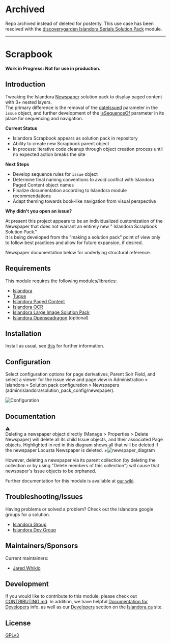 # Archived

Repo archived instead of deleted for posterity. This use case has been resolved with the [discoverygarden Islandora Serials Solution Pack](https://github.com/discoverygarden/islandora_solution_pack_serial) module.

******

# Scrapbook

**Work in Progress: Not for use in production.**

## Introduction

Tweaking the Islandora [Newspaper](https://github.com/Islandora/islandora_solution_pack_newspaper) solution pack to display paged content with 3+ nested layers.  
The primary difference is the removal of the [dateIssued](http://books.xmlschemata.org/relaxng/ch19-77049.html) parameter in the `issue` object, and further development of the [isSequenceOf](http://books.xmlschemata.org/relaxng/ch19-77247.html) parameter in its place for sequencing and navigation.    

**Current Status**

* Islandora Scrapbook appears as solution pack in repository
* Ability to create new Scrapbook parent object
* In process: Iterative code cleanup through object creation process until no expected action breaks the site

**Next Steps**

* Develop sequence rules for `issue` object
* Determine final naming conventions to avoid conflict with Islandora Paged Content object names
* Finalize documentation according to Islandora module recommendations
* Adapt theming towards book-like navigation from visual perspective

**Why didn't you open an issue?**

At present this project appears to be an individualized customization of the Newspaper that does not warrant an entirely new " Islandora Scrapbook Solution Pack."  
It is being developed from the "making a solution pack" point of view only to follow best practices and allow for future expansion, if desired.

Newspaper documentation below for underlying structural reference.

## Requirements

This module requires the following modules/libraries:

* [Islandora](https://github.com/islandora/islandora)
* [Tuque](https://github.com/islandora/tuque)
* [Islandora Paged Content](https://github.com/islandora_paged_content)
* [Islandora OCR](https://github.com/Islandora/islandora_ocr)
* [Islandora Large Image Solution Pack](https://github.com/Islandora/islandora_solution_pack_large_image)
* [Islandora Openseadragon](https://github.com/islandora_openseadragon) (optional)

## Installation

Install as usual, see [this](https://drupal.org/documentation/install/modules-themes/modules-7) for further information.

## Configuration

Select configuration options for page derivatives, Parent Solr Field, and select a viewer for the issue view and page view in  Administration » Islandora » Solution pack configuration » Newspapers (admin/islandora/solution_pack_config/newspaper).


![Configuration](https://camo.githubusercontent.com/00b3d34d5927b733689ce0d1598a79c832082937/687474703a2f2f692e696d6775722e636f6d2f56764b6a6479462e706e67)

## Documentation
:warning: <br/>Deleting a newspaper object directly (Manage > Properties >  Delete Newspaper) will delete all its child Issue objects, and their associated Page objects. Highlighted in red in this diagram shows all that will be deleted if the newspaper Locusta Newspaper is deleted. 
+![newspaper_diagram](https://user-images.githubusercontent.com/2738244/30652457-6ea939e0-9df6-11e7-851b-d298ca1e631b.png)

However, deleting a newspaper via its parent collection (by deleting the collection or by using "Delete members of this collection") will cause that newspaper's Issue objects to be orphaned.

Further documentation for this module is available at [our wiki](https://wiki.duraspace.org/display/ISLANDORA/Newspaper+Solution+Pack).

## Troubleshooting/Issues

Having problems or solved a problem? Check out the Islandora google groups for a solution.

* [Islandora Group](https://groups.google.com/forum/?hl=en&fromgroups#!forum/islandora)
* [Islandora Dev Group](https://groups.google.com/forum/?hl=en&fromgroups#!forum/islandora-dev)

## Maintainers/Sponsors

Current maintainers:

* [Jared Whiklo](https://github.com/whikloj)

## Development

If you would like to contribute to this module, please check out [CONTRIBUTING.md](CONTRIBUTING.md). In addition, we have helpful [Documentation for Developers](https://github.com/Islandora/islandora/wiki#wiki-documentation-for-developers) info, as well as our [Developers](http://islandora.ca/developers) section on the [Islandora.ca](http://islandora.ca) site.

## License

[GPLv3](http://www.gnu.org/licenses/gpl-3.0.txt)
